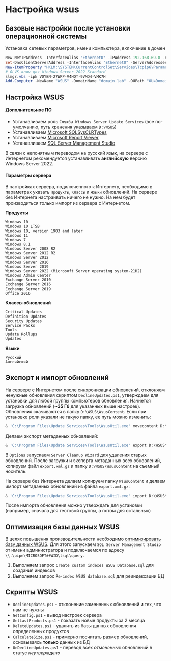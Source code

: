 # Настройка wsus

## Базовые настройки после установки операционной системы

Установка сетевых параметров, имени компьютера, включение в домен

```powershell
New-NetIPAddress -InterfaceAlias "Ethernet0" -IPAddress 192.168.69.8 -PrefixLength 24 -DefaultGateway 192.168.69.254
Set-DnsClientServerAddress -InterfaceAlias "Ethernet0" -ServerAddresses ("192.168.69.1","192.168.69.2")
New-ItemProperty "HKLM:\SYSTEM\CurrentControlSet\Services\Tcpip6\Parameters\" -Name "DisabledComponents" -Value 0xffffffff -PropertyType "DWord"
# GLVK ключ для Windows Server 2022 Standard
slmgr.vbs -ipk VDYBN-27WPP-V4HQT-9VMD4-VMK7H
Add-Computer -NewName "WSUS" -DomainName "domain.lab" -OUPath "OU=Domain Servers,DC=domain,DC=lab" -Credential "Администратор@domain.lab" -Restart -Force
```

## Настройка WSUS

#### Дополнительное ПО 

- Устанавливаем роль `Службы Windows Server Update Services` (все по-умолчанию, путь хранения указываем `D:\WSUS`)
- Устанавливаем [Microsoft SQLSysCLRTypes](https://www.microsoft.com/en-us/download/details.aspx?id=100451)
- Устанавливаем [Microsoft Report Viewer](https://www.microsoft.com/en-us/download/details.aspx?id=35747)
- Устанавливаем [SQL Server Management Studio](https://learn.microsoft.com/en-us/sql/ssms/download-sql-server-management-studio-ssms?view=sql-server-ver16)

В связи с непонятным переводом на русский язык, на сервере с Интернетом рекомендуется устанавливать **английскую** версию Windows Server 2022.

#### Параметры сервера

В настройках сервера, подключенного к Интернету, необходимо в параметрах указать `Продукты`, `Классы` и `Языки` обновлений. 
На сервере без Интернета настраивать ничего не нужно. На нем будет производиться только импорт из сервера с Интернетом.

**Продукты**
```
Windows 10
Windows 10 LTSB
Windows 10, version 1903 and later
Windows 11
Windows 7
Windows 8.1
Windows Server 2008 R2
Windows Server 2012 R2
Windows Server 2012
Windows Server 2016
Windows Server 2019
Windows Server 2022 (Microsoft Server operating system-21H2)
Windows Admin Center
Exchange Server 2010
Exchange Server 2016
Exchange Server 2019
Office 2016
```

**Классы обновлений**
```
Critical Updates
Definition Updates
Security Updates
Service Packs
Tools
Update Rollups
Updates
```
**Языки**
```
Русский
Английский
```

## Экспорт и импорт обновлений

На сервере с Интернетом после синхронизации обновлений, отклоняем ненужные обновления скриптом `DeclineUpdates.ps1`, утверждаем для установки для любой группы компьютеров обновления. Начнется загрузка обновлений (**~35 Гб** для указанных выше настроек). Обновления скачиваются в папку `D:\WSUS\WsusContent`. 
Если при установке роли указали не такую папку, ее путь можно изменить:
```powershell
& 'C:\Program Files\Update Services\Tools\WsusUtil.exe' movecontent D:\WSUS D:\WSUS\movecontent.log
```
Делаем экспорт метаданных обновлений:
```powershell
& 'C:\Program Files\Update Services\Tools\WsusUtil.exe' export D:\WSUS\Metadata\export.xml.gz D:\WSUS\Metadata\export.log
```

В `Options` запускаем `Server Cleanup Wizard` для удаления старых обновлений.
После загрузки и экспорта метаданных всех обновлений, копируем файл `export.xml.gz` и папку `D:\WSUS\WsusContent` на съемный носитель. 

На сервере без Интернета делаем копируем папку `WsusContent` и делаем импорт метаданных обновлений из файла `export.xml.gz`:
```powershell
& 'C:\Program Files\Update Services\Tools\WsusUtil.exe' import D:\WSUS\Metadata\export.xml.gz D:\WSUS\Metadata\import.log
```

После импорта обновления можно утверждать для установки (например, сначала для тестовой группы, а потом для остальных)

## Оптимизация базы данных WSUS

В целях повышения производительности необходимо [оптимизировать базу данных WSUS](https://learn.microsoft.com/en-GB/troubleshoot/mem/configmgr/update-management/wsus-maintenance-guide).
Для этого запускаем `SQL Server Management Studio` от имени администратора и подключаемся по адресу `\\.\pipe\MICROSOFT##WID\tsql\query`. 
1. Выполняем запрос `Create custom indexes WSUS Database.sql` для создания индексов
2. Выполняем запрос `Re-index WSUS database.sql` для реиндексации БД

## Скрипты WSUS

- `DeclineUpdates.ps1` - отклонение замененных обновлений и тех, что нам не нужны
- `GetConfig.ps1` - вывод настроек сервера
- `GetLastProducts.ps1` - показать новые продукты за 2 месяца
- `DeleteUpdates.ps1` - удалить из базы данных обновления определенных продуктов
- `CalculateSize.ps1` - примерно посчитать размер обновлений, основываясь **только** данных из БД
- `UnDeclineUpdates.ps1` - перевод всех _отмененных_ обновлений в статус _неутверждено_
